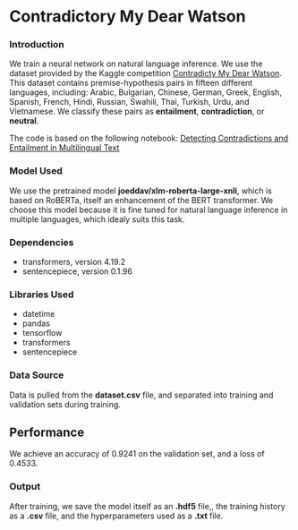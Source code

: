 # Contradictory My Dear Watson 

### Introduction

We train a neural network on natural language inference. We use the dataset provided by the Kaggle competition [Contradicty My Dear Watson](https://www.kaggle.com/competitions/contradictory-my-dear-watson). This dataset contains premise-hypothesis pairs in fifteen different languages, including: Arabic, Bulgarian, Chinese, German, Greek, English, Spanish, French, Hindi, Russian, Swahili, Thai, Turkish, Urdu, and Vietnamese. We classify these pairs as **entailment**, **contradiction**, or **neutral**.

The code is based on the following notebook: [Detecting Contradictions and Entailment in Multilingual Text](https://github.com/sukanyabag/Detecting-Contradictions-and-Entailment-in-Multilingual-Text/tree/main/Detecting%20Contradictions%20in%20Multilingual%20Text)

### Model Used
We use the pretrained model **joeddav/xlm-roberta-large-xnli**, which is based on RoBERTa, itself an enhancement of the BERT transformer. We choose this model because it is fine tuned for natural language inference in multiple languages, which idealy suits this task.

### Dependencies 
- transformers, version 4.19.2
- sentencepiece, version 0.1.96

### Libraries Used
- datetime
- pandas
- tensorflow
- transformers
- sentencepiece

### Data Source
Data is pulled from the **dataset.csv** file, and separated into training and validation sets during training.

## Performance

We achieve an accuracy of 0.9241 on the validation set, and a loss of 0.4533.

### Output
After training, we save the model itself as an **.hdf5** file,, the training history as a **.csv** file, and the hyperparameters used as a **.txt** file.
